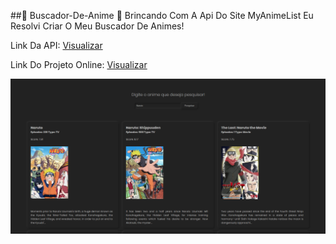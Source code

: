 ## Buscador-De-Anime 
Brincando Com A Api Do Site MyAnimeList Eu Resolvi Criar O Meu Buscador De Animes!

Link Da API: [Visualizar](https://jikan.moe/)

Link Do Projeto Online: [Visualizar](https://lipzdev.github.io/Buscador-de-anime/)

![Preview](https://github.com/LipzDev/Buscador-de-anime/blob/main/preview.png)
